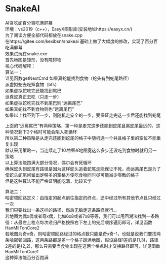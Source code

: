 # SnakeAI
AI贪吃蛇百分百吃满屏幕  
环境：vs2019（c++），EasyX图形库(安装地址https://easyx.cn/)  
为了阅读方便全部代码都放在snake.cpp  
在https://gitee.com/kexibsn/snakeai 基础上做了大幅度的修改，实现了百分百吃满屏幕  
效果试玩在snake.exe  
首先地图是矩形，没有障碍物  
核心代码解释：  
算法一：  
详见函数getNextCmd
如果真蛇能找到食物（蛇头有到蛇尾路径）  
    派虚拟蛇去吃掉食物（bfs）  
    如果虚拟蛇吃完还能找到尾巴  
        派真蛇真正去吃（只走一步）  
	  如果虚拟蛇吃完找不到尾巴则“远离尾巴”  
如果真蛇找不到食物则也“远离尾巴”  
如果以上找不到下一步，则随机走安全的一步，要保证走完这一步后还能找到蛇尾  

上面的“远离尾巴”有两种策略，第一种是走完这步还能到蛇尾且离蛇尾最远的，这种情况剩下2个格时可能会陷入死循环  
所以第二种策略是从走完还能到蛇尾的格子中随机选一个并且格子里的空位不能重复出现  
默认采用策略一，当连续走了10*地图长*地图宽这么多步还没吃到食物时就用另一策略  
以上算法能跑满大部分情况，偶尔会有死循环  
确保蛇头到蛇尾有路径是因为这样蛇头追着蛇尾走能保证不死，而远离尾巴是为了使蛇头蛇尾间留出足够多的空格方便吃食物同时尽可能减少零散的格子  
但是这种算法不能严格证明能吃满，比较玄学  

算法二：  
哈密顿回路定义：由指定的起点前往指定的终点，途中经过所有其他节点且只经过一次  
我们只要找出一条这样的路径，然后无脑走这条路径就行。。  
若地图为偶x偶或者奇x偶，比如6x8或者7x8等等，我们可以用回溯法找到一条路径：从最左上格点每次递归严格按照右下左上的先后顺序遍历即可，详见函数HanMilTonCore2  
若地图为奇x奇，则哈密顿回路经过的格点数只能是奇x奇-1，也就是说我们要找两条哈密顿回路，这两条路都是差一个格子跑满地图，假设路径1差的是(1,3)，路径2差的是(2,2)，那么只需要当食物出现在这两个格点时才交换路径即可，详见函数HanMilTonCore1  
这种算法能百分百跑满
